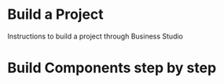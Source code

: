 # Build a Project 

Instructions to build a project through Business Studio

# Build Components step by step
